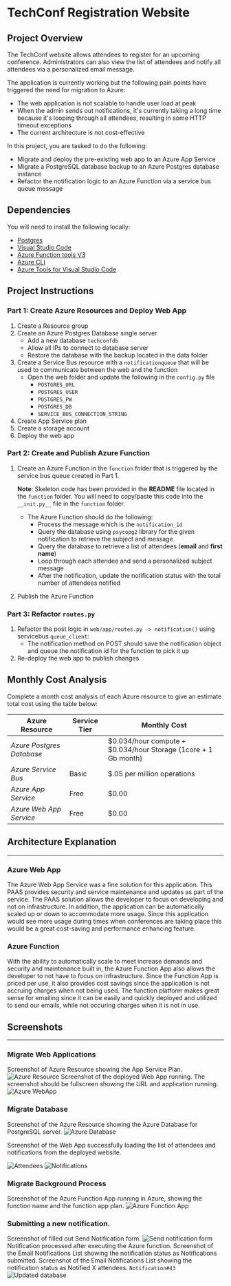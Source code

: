 # TechConf Registration Website

## Project Overview
The TechConf website allows attendees to register for an upcoming conference. Administrators can also view the list of attendees and notify all attendees via a personalized email message.

The application is currently working but the following pain points have triggered the need for migration to Azure:
 - The web application is not scalable to handle user load at peak
 - When the admin sends out notifications, it's currently taking a long time because it's looping through all attendees, resulting in some HTTP timeout exceptions
 - The current architecture is not cost-effective 

In this project, you are tasked to do the following:
- Migrate and deploy the pre-existing web app to an Azure App Service
- Migrate a PostgreSQL database backup to an Azure Postgres database instance
- Refactor the notification logic to an Azure Function via a service bus queue message

## Dependencies

You will need to install the following locally:
- [Postgres](https://www.postgresql.org/download/)
- [Visual Studio Code](https://code.visualstudio.com/download)
- [Azure Function tools V3](https://docs.microsoft.com/en-us/azure/azure-functions/functions-run-local?tabs=windows%2Ccsharp%2Cbash#install-the-azure-functions-core-tools)
- [Azure CLI](https://docs.microsoft.com/en-us/cli/azure/install-azure-cli?view=azure-cli-latest)
- [Azure Tools for Visual Studio Code](https://marketplace.visualstudio.com/items?itemName=ms-vscode.vscode-node-azure-pack)

## Project Instructions

### Part 1: Create Azure Resources and Deploy Web App
1. Create a Resource group
2. Create an Azure Postgres Database single server
   - Add a new database `techconfdb`
   - Allow all IPs to connect to database server
   - Restore the database with the backup located in the data folder
3. Create a Service Bus resource with a `notificationqueue` that will be used to communicate between the web and the function
   - Open the web folder and update the following in the `config.py` file
      - `POSTGRES_URL`
      - `POSTGRES_USER`
      - `POSTGRES_PW`
      - `POSTGRES_DB`
      - `SERVICE_BUS_CONNECTION_STRING`
4. Create App Service plan
5. Create a storage account
6. Deploy the web app

### Part 2: Create and Publish Azure Function
1. Create an Azure Function in the `function` folder that is triggered by the service bus queue created in Part 1.

      **Note**: Skeleton code has been provided in the **README** file located in the `function` folder. You will need to copy/paste this code into the `__init.py__` file in the `function` folder.
      - The Azure Function should do the following:
         - Process the message which is the `notification_id`
         - Query the database using `psycopg2` library for the given notification to retrieve the subject and message
         - Query the database to retrieve a list of attendees (**email** and **first name**)
         - Loop through each attendee and send a personalized subject message
         - After the notification, update the notification status with the total number of attendees notified
2. Publish the Azure Function

### Part 3: Refactor `routes.py`
1. Refactor the post logic in `web/app/routes.py -> notification()` using servicebus `queue_client`:
   - The notification method on POST should save the notification object and queue the notification id for the function to pick it up
2. Re-deploy the web app to publish changes

## Monthly Cost Analysis
Complete a month cost analysis of each Azure resource to give an estimate total cost using the table below:

| Azure Resource | Service Tier | Monthly Cost |
| ------------ | ------------ | ------------ |
| *Azure Postgres Database* |     |    $0.034/hour compute +  $0.034/hour Storage (1core + 1 Gb month)         |
| *Azure Service Bus*   |    Basic     |      $.05 per million operations        |
| *Azure App Service*   |     Free    |        $0.00      |
|*Azure Web App Service* | Free|$0.00|

## Architecture Explanation
---
### Azure Web App 
The Azure Web App Service was a fine solution for this application. This PAAS provides security and service maintenance and updates as part of the service. The PAAS solution allows the developer to focus on developing and not on infrastructure. In addition, the application can be automatically scaled up or down to accommodate more usage. Since this application would see more usage during times when conferences are taking place this would be a great cost-saving and performance enhancing feature. 
### Azure Function
With the ability to automatically scale to meet increase demands and security and maintenance built in, the Azure Function App also allows the developer to not have to focus on infrastructure. Since the Function App is priced per use, it also provides cost savings since the application is not accruing charges when not being used. The function platform makes great sense for emailing since it can be easily and quickly deployed and utilized to send our emails, while not occuring charges when it is not in use.
## Screenshots
---
### Migrate Web Applications

Screenshot of Azure Resource showing the App Service Plan.
![Azure Resource](https://github.com/jmcole/Azure-Migration/blob/main/AzureAppMigration%20Submission/screenshots/1.1.PNG)
Screenshot of the deployed Web App running. The screenshot should be fullscreen showing the URL and application running.
![Azure WebApp](https://github.com/jmcole/Azure-Migration/blob/main/AzureAppMigration%20Submission/screenshots/1.2.PNG)

### Migrate Database

Screenshot of the Azure Resource showing the Azure Database for PostgreSQL server.
![Azure Database](https://github.com/jmcole/Azure-Migration/blob/main/AzureAppMigration%20Submission/screenshots/2.1.PNG)

Screenshot of the Web App successfully loading the list of attendees and notifications from the deployed website.

![Attendees](https://github.com/jmcole/Azure-Migration/blob/main/AzureAppMigration%20Submission/screenshots/2.2.PNG)
![Notifications](https://github.com/jmcole/Azure-Migration/blob/main/AzureAppMigration%20Submission/screenshots/2.3.PNG)

### Migrate Background Process

Screenshot of the Azure Function App running in Azure, showing the function name and the function app plan.
![Azure Function App](https://github.com/jmcole/Azure-Migration/blob/main/AzureAppMigration%20Submission/screenshots/3.1.PNG)

### Submitting a new notification.
Screenshot of filled out Send Notification form.
![Send notification form](https://github.com/jmcole/Azure-Migration/blob/main/AzureAppMigration%20Submission/screenshots/4.1.PNG)
Notification processed after executing the Azure function.
Screenshot of the Email Notifications List showing the notification status as Notifications submitted.
Screenshot of the Email Notifications List showing the notification status as Notified X attendees.
`Notification#43`
![Updated database](https://github.com/jmcole/Azure-Migration/blob/main/AzureAppMigration%20Submission/screenshots/4.2.PNG)


